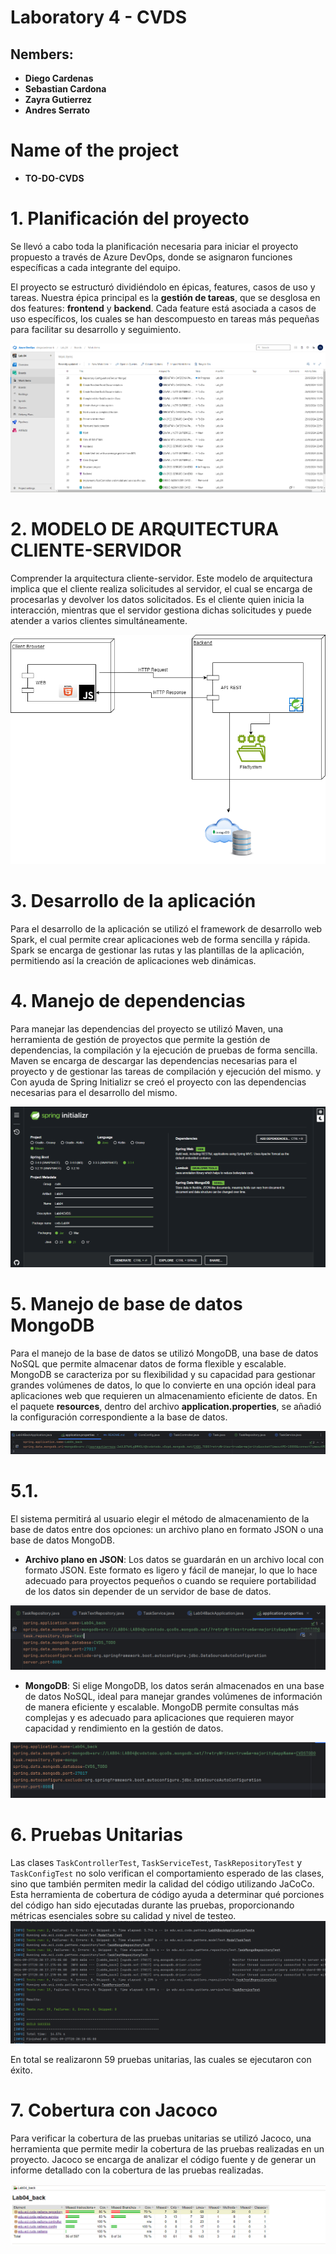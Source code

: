 # Laboratory 4 - CVDS

## Nembers:
- **Diego Cardenas**
- **Sebastian Cardona**
- **Zayra Gutierrez**
- **Andres Serrato**

# Name of the project
- **TO-DO-CVDS**

# 1. Planificación del proyecto

Se llevó a cabo toda la planificación necesaria para iniciar el proyecto propuesto a través de Azure DevOps, 
donde se asignaron funciones específicas a cada integrante del equipo.

El proyecto se estructuró dividiéndolo en épicas, features, casos de uso y tareas. Nuestra épica principal es la **gestión de tareas**, que se desglosa en dos features: **frontend** y **backend**. Cada feature está asociada a casos de uso específicos, los cuales se han descompuesto en tareas más pequeñas para facilitar su desarrollo y seguimiento.

![img.png](Images/img.png)

# 2. MODELO DE ARQUITECTURA CLIENTE-SERVIDOR

Comprender la arquitectura cliente-servidor.
Este modelo de arquitectura implica que el cliente realiza solicitudes al servidor, el cual se encarga de procesarlas y devolver los datos solicitados. Es el cliente quien inicia la interacción, mientras que el servidor gestiona dichas solicitudes y puede atender a varios clientes simultáneamente.

![img_1.png](Images/img_1.png)

# 3. Desarrollo de la aplicación

Para el desarrollo de la aplicación se utilizó el framework de desarrollo web Spark, el cual permite crear aplicaciones web de forma sencilla y rápida. Spark se encarga de gestionar las rutas y las plantillas de la aplicación, permitiendo así la creación de aplicaciones web dinámicas.

# 4. Manejo de dependencias

Para manejar las dependencias del proyecto se utilizó Maven, una herramienta de gestión de proyectos que permite la gestión de dependencias, la compilación y la ejecución de pruebas de forma sencilla. Maven se encarga de descargar las dependencias necesarias para el proyecto y de gestionar las tareas de compilación y ejecución del mismo.
y Con ayuda de Spring Initializr se creó el proyecto con las dependencias necesarias para el desarrollo del mismo.

![img_2.png](Images/img_2.png)

# 5. Manejo de base de datos MongoDB

Para el manejo de la base de datos se utilizó MongoDB, una base de datos NoSQL que permite almacenar datos de forma flexible y escalable. MongoDB se caracteriza por su flexibilidad y su capacidad para gestionar grandes volúmenes de datos, lo que lo convierte en una opción ideal para aplicaciones web que requieren un almacenamiento eficiente de datos.
En el paquete **resources**, dentro del archivo **application.properties**, se añadió la configuración correspondiente a la base de datos.

![img_3.png](Images/img_3.png)

# 5.1. 

El sistema permitirá al usuario elegir el método de almacenamiento de la base de datos entre dos opciones: un archivo plano en formato JSON o una base de datos MongoDB.

- **Archivo plano en JSON**: Los datos se guardarán en un archivo local con formato JSON. Este formato es ligero y fácil de manejar, lo que lo hace adecuado para proyectos pequeños o cuando se requiere portabilidad de los datos sin depender de un servidor de base de datos.

![img_2.png](img_2.png)



- **MongoDB**: Si elige MongoDB, los datos serán almacenados en una base de datos NoSQL, ideal para manejar grandes volúmenes de información de manera eficiente y escalable. MongoDB permite consultas más complejas y es adecuado para aplicaciones que requieren mayor capacidad y rendimiento en la gestión de datos.


![img_3.png](img_3.png)

# 6. Pruebas Unitarias 

Las clases `TaskControllerTest`, `TaskServiceTest`, `TaskRepositoryTest` y `TaskConfigTest` no solo verifican el comportamiento esperado de las clases, sino que también permiten medir la calidad del código utilizando JaCoCo. Esta herramienta de cobertura de código ayuda a determinar qué porciones del código han sido ejecutadas durante las pruebas, proporcionando métricas esenciales sobre su calidad y nivel de testeo.
![img_1.png](img_1.png)

En total se realizaronn 59 pruebas unitarias, las cuales se ejecutaron con éxito.

# 7. Cobertura  con Jacoco

Para verificar la cobertura de las pruebas unitarias se utilizó Jacoco, una herramienta que permite medir la cobertura de las pruebas realizadas en un proyecto. Jacoco se encarga de analizar el código fuente y de generar un informe detallado con la cobertura de las pruebas realizadas.



![img.png](img.png)
